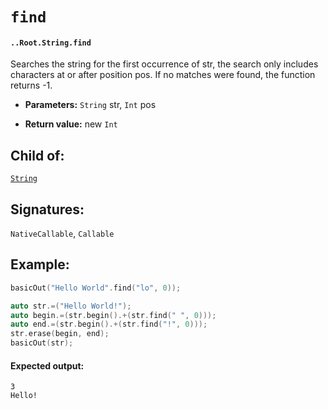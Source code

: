 # `find`

#### `..Root.String.find`

Searches the string for the first occurrence of str, the search only includes characters at or after position pos. If no matches were found, the function returns -1.

* **Parameters:** `String` str, `Int` pos

* **Return value:** new `Int`

## Child of:

[`String`](docs..Root.String.md)

## Signatures:

`NativeCallable`, `Callable`

## Example:

```c
basicOut("Hello World".find("lo", 0));

auto str.=("Hello World!");
auto begin.=(str.begin().+(str.find(" ", 0)));
auto end.=(str.begin().+(str.find("!", 0)));
str.erase(begin, end);
basicOut(str);
```

#### Expected output:

```
3
Hello!
```
